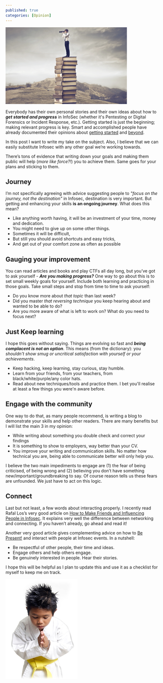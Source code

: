 ```yaml
---
published: true
categories: [Opinion]
---
```


![Logo](/assets/images/knowledge.png)

Everybody has their own personal stories and their own ideas about how to **_get started and progress_** in InfoSec 
(whether it's Pentesting or Digital Forensics or Incident Response, etc.). Getting started is just the beginning; 
making relevant progress is key.
Smart and  accomplished people have already documented their opinions about 
[getting started](http://windowsir.blogspot.co.uk/2017/04/getting-started.html) and 
[beyond](http://windowsir.blogspot.co.uk/2017/08/beyond-getting-started.html). 

In this post I want to write my take on the subject. Also, I believe that we can easily substitute Infosec with any 
other goal we’re working towards. 

There’s tons of evidence that writing down your goals and making them public will help (*more like force?!*) you 
to achieve them. Same goes for your plans and sticking to them. 

## Journey
I’m not specifically agreeing with advice suggesting people to *"focus on the journey, not the destination"* in Infosec,
destination is very important. But getting and enhancing your skills **is an ongoing journey**. What does this mean?
* Like anything worth having, it will be an investment of your time, money and dedication. 
* You might need to give up on some other things.
* Sometimes it will be difficult,
* But still you should avoid shortcuts and easy tricks,
* And get out of your comfort zone as often as possible

## Gauging your improvement
You can read articles and books and play CTFs all day long, but you’ve got to ask yourself - 
**_Are you making progress?_** One way to go about this is to set small weekly goals for yourself. 
Include both learning and practicing in those goals. 
Take small steps and stop from time to time to ask yourself:
* Do you know more about *that topic* than last week?
* Did you master *that reversing technique* you keep hearing about and wanted to be able to do?
* Are you more aware of what is left to work on? What do you need to focus next?

## Just Keep learning
I hope this goes without saying. Things are evolving so fast and **_being complacent is not an option_**. 
This means (from the dictionary): you *shouldn't show smug or uncritical satisfaction with yourself or your achievements*.
* Keep hacking, keep learning, stay curious, stay humble.
* Learn from your friends, from your teachers, from black/white/purple/any color hats.
* Read about new techniques/tools and practice them. I bet you'll realise at least a few things you were'n aware before.

## Engage with the community
One way to do that, as many people recommend, is writing a blog to demonstrate your skills and help other readers. 
There are many benefits but I will list the main 3 in my opinion:
* While writing about something you double check and correct your findings 
* It is something to show to employers, way better than your CV. 
* You improve your writing and communication skills. No matter how technical you are, being able to communicate better 
will only help you.

I believe the two main impediments to engage are (1) the fear of being criticised, of being wrong and 
(2) believing you don’t have something new/important/groundbreaking to say. Of course reason tells us these fears 
are unfounded. We just have to act on this logic.

## Connect
Last but not least, a few words about interacting properly. I recently read  Rafal Los’s very good article on 
[How to Make Friends and Influencing People in Infosec](http://www.securityweek.com/how-make-friends-and-influence-people-infosec). 
It explains very well the difference between networking and connecting. If you haven’t already, go ahead and read it!

Another very good article gives complementing advice on how to [Be Present!](http://blog.4n6ir.com/2017/05/soft-skills-be-present.html)
and interact with people at Infosec events. In a nutshell:

* Be respectful of other people, their time and ideas.
* Engage others and help others engage.
* Be genuinely interested in people. Hear their stories. 


I hope this will be helpful as I plan to update this and use it as a checklist for myself to keep me on track.

<img src="/assets/images/bow.png" alt="Bow" class="figure-body">
